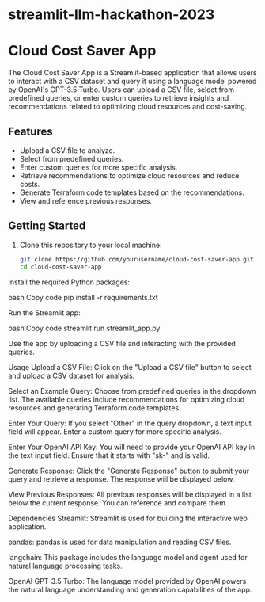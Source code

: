 # streamlit-llm-hackathon-2023


# Cloud Cost Saver App

The Cloud Cost Saver App is a Streamlit-based application that allows users to interact with a CSV dataset and query it using a language model powered by OpenAI's GPT-3.5 Turbo. Users can upload a CSV file, select from predefined queries, or enter custom queries to retrieve insights and recommendations related to optimizing cloud resources and cost-saving.

## Features

- Upload a CSV file to analyze.
- Select from predefined queries.
- Enter custom queries for more specific analysis.
- Retrieve recommendations to optimize cloud resources and reduce costs.
- Generate Terraform code templates based on the recommendations.
- View and reference previous responses.

## Getting Started

1. Clone this repository to your local machine:

   ```bash
   git clone https://github.com/yourusername/cloud-cost-saver-app.git
   cd cloud-cost-saver-app

Install the required Python packages:

bash
Copy code
pip install -r requirements.txt

Run the Streamlit app:

bash
Copy code
streamlit run streamlit_app.py

Use the app by uploading a CSV file and interacting with the provided queries.

Usage
Upload a CSV File: Click on the "Upload a CSV file" button to select and upload a CSV dataset for analysis.

Select an Example Query: Choose from predefined queries in the dropdown list. The available queries include recommendations for optimizing cloud resources and generating Terraform code templates.

Enter Your Query: If you select "Other" in the query dropdown, a text input field will appear. Enter a custom query for more specific analysis.

Enter Your OpenAI API Key: You will need to provide your OpenAI API key in the text input field. Ensure that it starts with "sk-" and is valid.

Generate Response: Click the "Generate Response" button to submit your query and retrieve a response. The response will be displayed below.

View Previous Responses: All previous responses will be displayed in a list below the current response. You can reference and compare them.

Dependencies
Streamlit: Streamlit is used for building the interactive web application.

pandas: pandas is used for data manipulation and reading CSV files.

langchain: This package includes the language model and agent used for natural language processing tasks.

OpenAI GPT-3.5 Turbo: The language model provided by OpenAI powers the natural language understanding and generation capabilities of the app.
